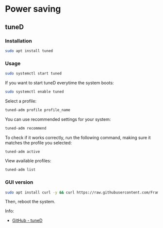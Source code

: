 # Power saving

## tuneD

### Installation

```bash
sudo apt install tuned
```

### Usage

```bash
sudo systemctl start tuned
```

If you want to start tuneD everytime the system boots:

```bash
sudo systemctl enable tuned
```

Select a profile:

```bash
tuned-adm profile profile_name
```

You can use recommended settings for your system:

```bash
tuned-adm recommend
```

To check if it works correctly, run the following command, making sure it matches the profile you selected:

```bash
tuned-adm active
```

View available profiles:

```bash
tuned-adm list
```

### GUI version

```bash
sudo apt install curl -y && curl https://raw.githubusercontent.com/FrameworkComputer/tuned-gui/main/intel-13thGen.sh | bash
```

Then, reboot the system.

Info: 

- [GitHub - tuneD](https://github.com/FrameworkComputer/tuned-gui/tree/main?tab=readme-ov-file#tuned-gui)